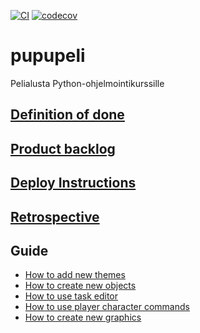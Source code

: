 [![CI](https://github.com/Pelialusta-Python-ohjelmointikurssille/pupupeli/actions/workflows/main.yml/badge.svg)](https://github.com/Pelialusta-Python-ohjelmointikurssille/pupupeli/actions/workflows/main.yml)
[![codecov](https://codecov.io/gh/Pelialusta-Python-ohjelmointikurssille/pupupeli/graph/badge.svg?token=S2MRVEVLNA)](https://codecov.io/gh/Pelialusta-Python-ohjelmointikurssille/pupupeli)
# pupupeli
Pelialusta Python-ohjelmointikurssille


## [Definition of done](documentation/definition_of_done.md)

## [Product backlog](https://docs.google.com/spreadsheets/d/1mk23KxaOge5S4C0eZFnSwEqCT6JkHjbDhZde5ajT3Ko/edit?pli=1#gid=988965094)

## [Deploy Instructions](documentation/deploy_instructions.md)

## [Retrospective](documentation/retrospektiivi.md)

## Guide

- [How to add new themes](documentation/add_theme.md)
- [How to create new objects](documentation/creating_objects.md)
- [How to use task editor](documentation/task_editor.md)
- [How to use player character commands](documentation/user_commands.md)
- [How to create new graphics](documentation/graphics_handler_tutorials.md)
